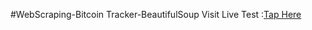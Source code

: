 #WebScraping-Bitcoin Tracker-BeautifulSoup
Visit Live Test :<a href="https://www.kaggle.com/code/vinijais/webscraping-bitcoin-tracker-beautifulsoup">Tap Here</a>
